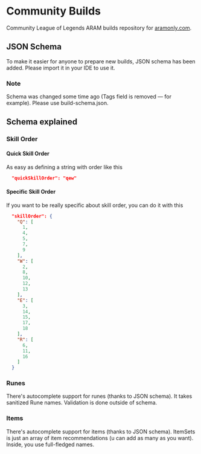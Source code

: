 # Community Builds

Community League of Legends ARAM builds repository for [aramonly.com](https://www.aramonly.com). 

## JSON Schema

To make it easier for anyone to prepare new builds, JSON schema has been added. Please import it in your IDE to use it.

### Note

Schema was changed some time ago (Tags field is removed — for example). Please use build-schema.json.

## Schema explained

### Skill Order

#### Quick Skill Order

As easy as defining a string with order like this

```json
  "quickSkillOrder": "qew"
```

#### Specific Skill Order

If you want to be really specific about skill order, you can do it with this

```json
  "skillOrder": {
    "Q": [
      1,
      4,
      5,
      7,
      9
    ],
    "W": [
      2,
      8,
      10,
      12,
      13
    ],
    "E": [
      3,
      14,
      15,
      17,
      18
    ],
    "R": [
      6,
      11,
      16
    ]
  }

```

### Runes

There's autocomplete support for runes (thanks to JSON schema). It takes sanitized Rune names. Validation is done outside of schema.

### Items

There's autocomplete support for items (thanks to JSON schema). ItemSets is just an array of item recommendations (u can add as many as you want). Inside, you use full-fledged names. 


